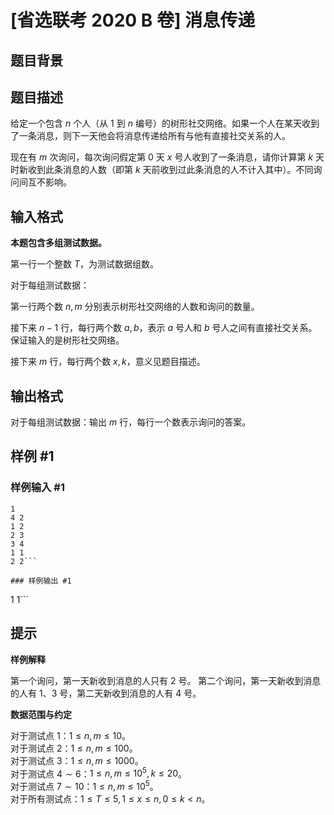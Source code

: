# [省选联考 2020 B 卷] 消息传递

## 题目背景



## 题目描述

给定一个包含 $n$ 个人（从 $1$ 到 $n$ 编号）的树形社交网络。如果一个人在某天收到了一条消息，则下一天他会将消息传递给所有与他有直接社交关系的人。

现在有 $m$ 次询问，每次询问假定第 $0$ 天 $x$ 号人收到了一条消息，请你计算第 $k$ 天时新收到此条消息的人数（即第 $k$ 天前收到过此条消息的人不计入其中）。不同询问间互不影响。

## 输入格式

**本题包含多组测试数据。**

第一行一个整数 $T$，为测试数据组数。

对于每组测试数据：

第一行两个数 $n,m$ 分别表示树形社交网络的人数和询问的数量。

接下来 $n - 1$ 行，每行两个数 $a, b$，表示 $a$ 号人和 $b$ 号人之间有直接社交关系。保证输入的是树形社交网络。

接下来 $m$ 行，每行两个数 $x, k$，意义见题目描述。


## 输出格式

对于每组测试数据：输出 $m$ 行，每行一个数表示询问的答案。


## 样例 #1

### 样例输入 #1
```
1
4 2
1 2
2 3
3 4
1 1
2 2```

### 样例输出 #1

```
1
1```

## 提示

**样例解释**

第一个询问，第一天新收到消息的人只有 $2$ 号。
第二个询问，第一天新收到消息的人有 $1$、$3$ 号，第二天新收到消息的人有 $4$ 号。

**数据范围与约定**

对于测试点 $1$：$1\le n, m\le 10$。  
对于测试点 $2$：$1\le n, m\le 100$。  
对于测试点 $3$：$1\le n, m\le 1000$。  
对于测试点 $4\sim6$：$1\le n, m\le 10^5, k\le 20$。  
对于测试点 $7\sim10$：$1\le n, m\le 10^5$。  
对于所有测试点：$1\le T\le 5, 1\le x\le n, 0\le k < n$。
